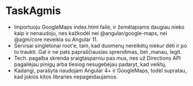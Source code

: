 # TaskAgmis

- Importuoju GoogleMaps index.html faile, ir žemėlapiams daugiau nieko kaip ir nenaudoju, nes kažkodėl nei @angular/google-maps, nei @agm/core neveikia su Angular 11.
- Servisai singletonai root'e, tam, kad duomenų nereikėtų niekur dėti ir po to traukti. Gal ir ne pats papraščiausias sprendimas, bet ,manau, legit.
- Tech. pagalba skrenda sraigtasparniu pas mus, nes už Directions API pagailėjau pinigų arba tiesiog nesugebėjau padaryt, kad veiktų.
- Kadangi, parašyta naudojam Angular 4+ ir GoogleMaps, todėl supratau, kad jokios kitos libraries nepageidaujamos.

